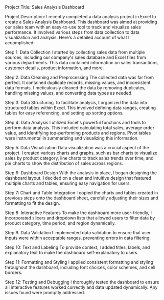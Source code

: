 Project Title: Sales Analysis Dashboard

Project Description:
I recently completed a data analysis project in Excel to create a Sales Analysis Dashboard. This dashboard was aimed at providing our sales team with an easy-to-use tool to track and visualize sales performance. It involved various steps from data collection to data visualization and analysis. Here's a detailed account of what I accomplished:

Step 1: Data Collection
I started by collecting sales data from multiple sources, including our company's sales database and Excel files from various departments. This data contained information on sales transactions, customer details, product information, and more.

Step 2: Data Cleaning and Preprocessing
The collected data was far from perfect. It contained duplicate records, missing values, and inconsistent data formats. I meticulously cleaned the data by removing duplicates, handling missing values, and converting data types as needed.

Step 3: Data Structuring
To facilitate analysis, I organized the data into structured tables within Excel. This involved defining data ranges, creating tables for easy referencing, and setting up sorting options.

Step 4: Data Analysis
I utilized Excel's powerful functions and tools to perform data analysis. This included calculating total sales, average order value, and identifying top-performing products and regions. Pivot tables were instrumental in summarizing and visualizing this information.

Step 5: Data Visualization
Data visualization was a crucial aspect of the project. I created various charts and graphs, such as bar charts to visualize sales by product category, line charts to track sales trends over time, and pie charts to show the distribution of sales across regions.

Step 6: Dashboard Design
With the analysis in place, I began designing the dashboard layout. I decided on a clean and intuitive design that featured multiple charts and tables, ensuring easy navigation for users.

Step 7: Chart and Table Integration
I copied the charts and tables created in previous steps onto the dashboard sheet, carefully adjusting their sizes and formatting to fit the design.

Step 8: Interactive Features
To make the dashboard more user-friendly, I incorporated slicers and dropdown lists that allowed users to filter data by product category, time period, and region dynamically.

Step 9: Data Validation
I implemented data validation to ensure that user inputs were within acceptable ranges, preventing errors in data filtering.

Step 10: Text and Labeling
To provide context, I added titles, labels, and explanatory text to make the dashboard self-explanatory to users.

Step 11: Formatting and Styling
I applied consistent formatting and styling throughout the dashboard, including font choices, color schemes, and cell borders.

Step 12: Testing and Debugging
I thoroughly tested the dashboard to ensure all interactive features worked correctly and data updated dynamically. Any issues found were promptly addressed.


